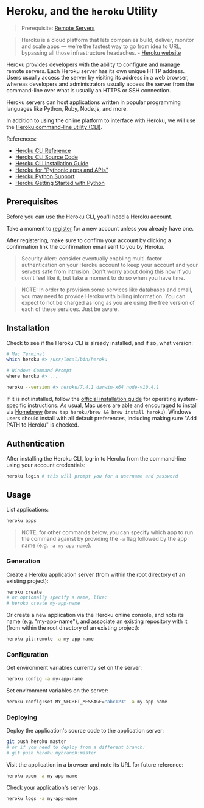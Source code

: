 # Heroku, and the `heroku` Utility

> Prerequisite: [Remote Servers](/notes/hardware/servers.md)

> Heroku is a cloud platform that lets companies build, deliver, monitor and scale apps — we're the fastest way to go from idea to URL, bypassing all those infrastructure headaches. - [Heroku website](https://www.heroku.com/what)

Heroku provides developers with the ability to configure and manage remote servers. Each Heroku server has its own unique HTTP address. Users usually access the server by visiting its address in a web browser, whereas developers and administrators usually access the server from the command-line over what is usually an HTTPS or SSH connection.

Heroku servers can host applications written in popular programming languages like Python, Ruby, Node.js, and more.

In addition to using the online platform to interface with Heroku, we will use the [Heroku command-line utility (CLI)](https://devcenter.heroku.com/articles/heroku-cli).

References:

  + [Heroku CLI Reference](https://devcenter.heroku.com/categories/command-line)
  + [Heroku CLI Source Code](https://github.com/heroku/cli)
  + [Heroku CLI Installation Guide](https://devcenter.heroku.com/articles/heroku-cli#download-and-install)
  + [Heroku for "Pythonic apps and APIs"](https://www.heroku.com/python)
  + [Heroku Python Support](https://devcenter.heroku.com/articles/python-support)
  + [Heroku Getting Started with Python](https://devcenter.heroku.com/articles/getting-started-with-python#introduction)

## Prerequisites

Before you can use the Heroku CLI, you'll need a Heroku account.

Take a moment to [register](https://signup.heroku.com/) for a new account unless you already have one.

After registering, make sure to confirm your account by clicking a confirmation link the confirmation email sent to you by Heroku.

> Security Alert: consider eventually enabling multi-factor authentication on your Heroku account to keep your account and your servers safe from intrusion. Don't worry about doing this now if you don't feel like it, but take a moment to do so when you have time.

> NOTE: In order to provision some services like databases and email, you may need to provide Heroku with billing information. You can expect to not be charged as long as you are using the free version of each of these services. Just be aware.


## Installation

Check to see if the Heroku CLI is already installed, and if so, what version:

```sh
# Mac Terminal
which heroku #> /usr/local/bin/heroku

# Windows Command Prompt
where heroku #> ...
```

```sh
heroku --version #> heroku/7.4.1 darwin-x64 node-v10.4.1
```

If it is not installed, follow the [official installation guide](https://devcenter.heroku.com/articles/heroku-cli#download-and-install) for operating system-specific instructions. As usual, Mac users are able and encouraged to install via [Homebrew](/notes/clis/brew.md) (`brew tap heroku/brew && brew install heroku`). Windows users should install with all default preferences, including making sure "Add PATH to Heroku" is checked.

## Authentication

After installing the Heroku CLI, log-in to Heroku from the command-line using your account credentials:

```sh
heroku login # this will prompt you for a username and password
```




























## Usage

List applications:

```sh
heroku apps
```

> NOTE, for other commands below, you can specify which app to run the command against by providing the `-a` flag followed by the app name (e.g. `-a my-app-name`).

### Generation

Create a Heroku application server (from within the root directory of an existing project):

```sh
heroku create
# or optionally specify a name, like:
# heroku create my-app-name
```

Or create a new application via the Heroku online console, and note its name (e.g. "my-app-name"), and associate an existing repository with it (from within the root directory of an existing project):

```sh
heroku git:remote -a my-app-name
```

### Configuration

Get environment variables currently set on the server:

```sh
heroku config -a my-app-name
```

Set environment variables on the server:

```sh
heroku config:set MY_SECRET_MESSAGE="abc123" -a my-app-name
```

### Deploying

Deploy the application's source code to the application server:

```` sh
git push heroku master
# or if you need to deploy from a different branch:
# git push heroku mybranch:master
````

Visit the application in a browser and note its URL for future reference:

```` sh
heroku open -a my-app-name
````

Check your application's server logs:

```` sh
heroku logs -a my-app-name
````

